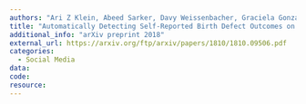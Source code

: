 ```yaml
---
authors: "Ari Z Klein, Abeed Sarker, Davy Weissenbacher, Graciela Gonzalez-Hernandez"
title: "Automatically Detecting Self-Reported Birth Defect Outcomes on Twitter for Large-scale Epidemiological Research."
additional_info: "arXiv preprint 2018"
external_url: https://arxiv.org/ftp/arxiv/papers/1810/1810.09506.pdf
categories:
  - Social Media
data:
code:
resource:
---
```

